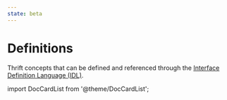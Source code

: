 ```yaml
---
state: beta
---
```


# Definitions

Thrift concepts that can be defined and referenced through the [Interface Definition Language (IDL)](../../idl/idl-reference.md).

import DocCardList from '@theme/DocCardList';

<DocCardList />
